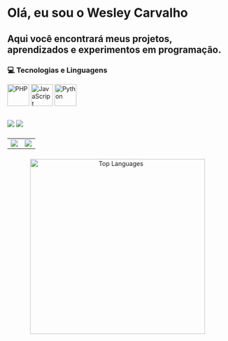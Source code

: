 # Olá, eu sou o Wesley Carvalho

## Aqui você encontrará meus projetos, aprendizados e experimentos em programação.  ###


### 💻 Tecnologias e Linguagens
<p align="left">
  <img src="https://cdn.jsdelivr.net/gh/devicons/devicon/icons/php/php-original.svg" alt="PHP" width="50" height="50" />
  <img src="https://cdn.jsdelivr.net/gh/devicons/devicon/icons/javascript/javascript-original.svg" alt="JavaScript" width="50" height="50"/>
  <img src="https://cdn.jsdelivr.net/gh/devicons/devicon/icons/python/python-original.svg" alt="Python" width="50" height="50"/>
</p>

##



<div> 
  <a href = "mailto:wesley0608romano@gmail.com"><img src="https://img.shields.io/badge/-Gmail-%23333?style=for-the-badge&logo=gmail&logoColor=white" target="_blank"></a>
  <a href="https://www.linkedin.com/in/-wesley-carvalho-/" target="_blank"><img src="https://img.shields.io/badge/-LinkedIn-%230077B5?style=for-the-badge&logo=linkedin&logoColor=white" target="_blank"></a> 

</div>

###

<table>
  <tr>
    <td>
      <img src="https://github-readme-stats.vercel.app/api?username=wesley1271&theme=gotham&show_icons=true&hide_border=false&count_private=false" />
    </td>
    <td>
      <img src="https://github-readme-streak-stats.herokuapp.com/?user=wesley1271&theme=gotham&hide_border=false" />
    </td>
  </tr>
</table>

###
<p align="center">
  <img 
    src="https://github-readme-stats.vercel.app/api/top-langs/?username=wesley1271&theme=gotham&show_icons=true&hide_border=false&layout=compact" 
    alt="Top Languages"
    width="400" />
</p>
